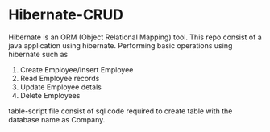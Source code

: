 # Hibernate-CRUD

Hibernate is an ORM (Object Relational Mapping) tool. 
This repo consist of a java application using hibernate. Performing basic operations using hibernate such as
  1) Create Employee/Insert Employee
  2) Read Employee records
  3) Update Employee detals
  4) Delete Employees

table-script file consist of sql code required to create table with the database name as Company.
